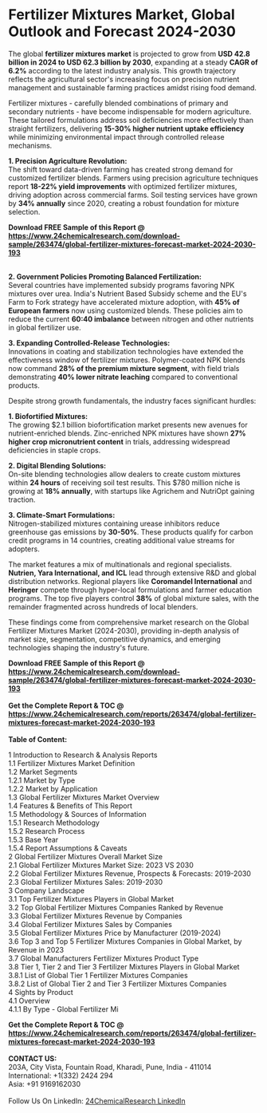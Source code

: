 <h1>Fertilizer Mixtures Market, Global Outlook and Forecast 2024-2030</h1><p>The global <strong>fertilizer mixtures market</strong> is projected to grow from <strong>USD 42.8 billion in 2024 to USD 62.3 billion by 2030</strong>, expanding at a steady <strong>CAGR of 6.2%</strong> according to the latest industry analysis. This growth trajectory reflects the agricultural sector's increasing focus on precision nutrient management and sustainable farming practices amidst rising food demand.</p><p>Fertilizer mixtures - carefully blended combinations of primary and secondary nutrients - have become indispensable for modern agriculture. These tailored formulations address soil deficiencies more effectively than straight fertilizers, delivering <strong>15-30% higher nutrient uptake efficiency</strong> while minimizing environmental impact through controlled release mechanisms.</p><p><strong>1. Precision Agriculture Revolution:</strong><br>
The shift toward data-driven farming has created strong demand for customized fertilizer blends. Farmers using precision agriculture techniques report <strong>18-22% yield improvements</strong> with optimized fertilizer mixtures, driving adoption across commercial farms. Soil testing services have grown by <strong>34% annually</strong> since 2020, creating a robust foundation for mixture selection.</p><div><b>Download FREE Sample of this Report @ 
            <a href="https://www.24chemicalresearch.com/download-sample/263474/global-fertilizer-mixtures-forecast-market-2024-2030-193">
            https://www.24chemicalresearch.com/download-sample/263474/global-fertilizer-mixtures-forecast-market-2024-2030-193</a></b></div><br><p><strong>2. Government Policies Promoting Balanced Fertilization:</strong><br>
Several countries have implemented subsidy programs favoring NPK mixtures over urea. India's Nutrient Based Subsidy scheme and the EU's Farm to Fork strategy have accelerated mixture adoption, with <strong>45% of European farmers</strong> now using customized blends. These policies aim to reduce the current <strong>60:40 imbalance</strong> between nitrogen and other nutrients in global fertilizer use.</p><p><strong>3. Expanding Controlled-Release Technologies:</strong><br>
Innovations in coating and stabilization technologies have extended the effectiveness window of fertilizer mixtures. Polymer-coated NPK blends now command <strong>28% of the premium mixture segment</strong>, with field trials demonstrating <strong>40% lower nitrate leaching</strong> compared to conventional products.</p><p>Despite strong growth fundamentals, the industry faces significant hurdles:</p><p><strong>1. Biofortified Mixtures:</strong><br>
The growing $2.1 billion biofortification market presents new avenues for nutrient-enriched blends. Zinc-enriched NPK mixtures have shown <strong>27% higher crop micronutrient content</strong> in trials, addressing widespread deficiencies in staple crops.</p><p><strong>2. Digital Blending Solutions:</strong><br>
On-site blending technologies allow dealers to create custom mixtures within <strong>24 hours</strong> of receiving soil test results. This $780 million niche is growing at <strong>18% annually</strong>, with startups like Agrichem and NutriOpt gaining traction.</p><p><strong>3. Climate-Smart Formulations:</strong><br>
Nitrogen-stabilized mixtures containing urease inhibitors reduce greenhouse gas emissions by <strong>30-50%</strong>. These products qualify for carbon credit programs in 14 countries, creating additional value streams for adopters.</p><p>The market features a mix of multinationals and regional specialists. <strong>Nutrien, Yara International, and ICL</strong> lead through extensive R&amp;D and global distribution networks. Regional players like <strong>Coromandel International</strong> and <strong>Heringer</strong> compete through hyper-local formulations and farmer education programs. The top five players control <strong>38%</strong> of global mixture sales, with the remainder fragmented across hundreds of local blenders.</p><p>These findings come from comprehensive market research on the Global Fertilizer Mixtures Market (2024-2030), providing in-depth analysis of market size, segmentation, competitive dynamics, and emerging technologies shaping the industry's future.</p><div><b>Download FREE Sample of this Report @ 
            <a href="https://www.24chemicalresearch.com/download-sample/263474/global-fertilizer-mixtures-forecast-market-2024-2030-193">
            https://www.24chemicalresearch.com/download-sample/263474/global-fertilizer-mixtures-forecast-market-2024-2030-193</a></b></div><br><div><b>Get the Complete Report & TOC @ 
            <a href="https://www.24chemicalresearch.com/reports/263474/global-fertilizer-mixtures-forecast-market-2024-2030-193">
            https://www.24chemicalresearch.com/reports/263474/global-fertilizer-mixtures-forecast-market-2024-2030-193</a></b></div><br>
            <b>Table of Content:</b><p>1 Introduction to Research & Analysis Reports<br />
    1.1 Fertilizer Mixtures Market Definition<br />
    1.2 Market Segments<br />
        1.2.1 Market by Type<br />
        1.2.2 Market by Application<br />
    1.3 Global Fertilizer Mixtures Market Overview<br />
    1.4 Features & Benefits of This Report<br />
    1.5 Methodology & Sources of Information<br />
        1.5.1 Research Methodology<br />
        1.5.2 Research Process<br />
        1.5.3 Base Year<br />
        1.5.4 Report Assumptions & Caveats<br />
2 Global Fertilizer Mixtures Overall Market Size<br />
    2.1 Global Fertilizer Mixtures Market Size: 2023 VS 2030<br />
    2.2 Global Fertilizer Mixtures Revenue, Prospects & Forecasts: 2019-2030<br />
    2.3 Global Fertilizer Mixtures Sales: 2019-2030<br />
3 Company Landscape<br />
    3.1 Top Fertilizer Mixtures Players in Global Market<br />
    3.2 Top Global Fertilizer Mixtures Companies Ranked by Revenue<br />
    3.3 Global Fertilizer Mixtures Revenue by Companies<br />
    3.4 Global Fertilizer Mixtures Sales by Companies<br />
    3.5 Global Fertilizer Mixtures Price by Manufacturer (2019-2024)<br />
    3.6 Top 3 and Top 5 Fertilizer Mixtures Companies in Global Market, by Revenue in 2023<br />
    3.7 Global Manufacturers Fertilizer Mixtures Product Type<br />
    3.8 Tier 1, Tier 2 and Tier 3 Fertilizer Mixtures Players in Global Market<br />
        3.8.1 List of Global Tier 1 Fertilizer Mixtures Companies<br />
        3.8.2 List of Global Tier 2 and Tier 3 Fertilizer Mixtures Companies<br />
4 Sights by Product<br />
    4.1 Overview<br />
        4.1.1 By Type - Global Fertilizer Mi</p><div><b>Get the Complete Report & TOC @ 
            <a href="https://www.24chemicalresearch.com/reports/263474/global-fertilizer-mixtures-forecast-market-2024-2030-193">
            https://www.24chemicalresearch.com/reports/263474/global-fertilizer-mixtures-forecast-market-2024-2030-193</a></b></div><br><b>CONTACT US:</b><br>
            203A, City Vista, Fountain Road, Kharadi, Pune, India - 411014<br>
            International: +1(332) 2424 294<br>
            Asia: +91 9169162030 <br><br>
            Follow Us On LinkedIn: <a href="https://www.linkedin.com/company/24chemicalresearch/">24ChemicalResearch LinkedIn</a>